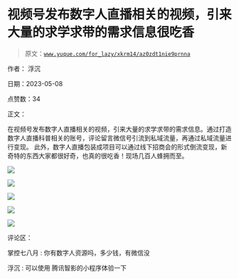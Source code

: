 # 视频号发布数字人直播相关的视频，引来大量的求学求带的需求信息很吃香

> 原文：[`www.yuque.com/for_lazy/xkrm14/az0zdt1nie9prnna`](https://www.yuque.com/for_lazy/xkrm14/az0zdt1nie9prnna)

作者： 浮沉

日期：2023-05-08

点赞数：34

正文：

在视频号发布数字人直播相关的视频，引来大量的求学求带的需求信息。通过打造数字人直播科普相关的账号，评论留言微信号引流到私域流量，再通过私域流量进行变现。 此外，数字人直播包装成项目可以通过线下招商会的形式倒流变现，新奇特的东西大家都很好奇，也真的很吃香！现场几百人蜂拥而至。

![](img/9c654668a4be81c35cd09c3b2907ba33.png)

![](img/6c9eff411cefe103d4021f827f169ac1.png)  

![](img/4379fce0b756d3016a0f0bed5c24211c.png)

![](img/efb05313c498ed02d37ce9044a035347.png)  

![](img/ea1feeaa724d415257e8a6180aee7479.png)

评论区：

掌控七八月 : 你有数字人资源吗，多少钱，有微信没

浮沉 : 可以使用 腾讯智影的小程序体验一下

